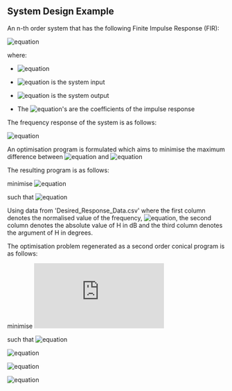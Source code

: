 ## System Design Example

An n-th order system that has the following Finite Impulse Response (FIR):

![equation](http://latex.codecogs.com/gif.latex?\quad&space;y(t)=\sum^{n-1}_{\tau=0}h_{\tau}u(t-\tau))

where:

* ![equation](http://latex.codecogs.com/gif.latex?t\in{\Bbb&space;Z}:)

* ![equation](http://latex.codecogs.com/gif.latex?u:{\Bbb&space;Z}\rightarrow{\Bbb&space;R}) is the system input

* ![equation](http://latex.codecogs.com/gif.latex?y:{\Bbb&space;Z}\rightarrow{\Bbb&space;R}) is the system output 

* The ![equation](http://latex.codecogs.com/gif.latex?h_{\tau})'s are the coefficients of the impulse response

The frequency response of the system is as follows:

![equation](http://latex.codecogs.com/gif.latex?\quad&space;H(\omega)=\sum^{n-1}_{t=0}h_{t}cos(t\omega)+j\sum^{n-1}_{t=0}h_{t}sin(t\omega))  

An optimisation program is formulated which aims to minimise the maximum difference between ![equation](http://latex.codecogs.com/gif.latex?H(\omega)) and 
![equation](http://latex.codecogs.com/gif.latex?H_{des}(\omega))

The resulting program is as follows:

minimise ![equation](http://latex.codecogs.com/gif.latex?&space;max|H(\omega_{k})-H_{des}(\omega_{k})|,&space;k=1,....,101\\)

such that ![equation](http://latex.codecogs.com/gif.latex?\quad&space;H(\omega)=\sum^{n-1}_{t=0}h_{t}cos(t\omega)+j\sum^{n-1}_{t=0}h_{t}sin(t\omega))

Using data from 'Desired_Response_Data.csv' where the first column denotes the normalised value of the frequency, ![equation](http://latex.codecogs.com/gif.latex?\omega), the second column denotes the absolute value of H in dB and the third column denotes the argument of H in degrees.

The optimisation problem regenerated as a second order conical program is as follows:

minimise ![equation](http://latex.codecogs.com/gif.latex?t)

such that ![equation](http://latex.codecogs.com/gif.latex?||A_{k}(h)-b_{k}||\leq&space;t,&space;k=1,....,101\\)

![equation](http://latex.codecogs.com/gif.latex?A_{k}=\begin{bmatrix}1&\cos{\omega_{k}}&...&\cos{(n-1)\omega_{k}}\\0&-\sin{\omega_{k}}&...&-\sin{(n-1)\omega_{k}}\end{bmatrix})

![equation](http://latex.codecogs.com/gif.latex?b_{k}=\begin{bmatrix}\mathfrak{Re}%28H_{des}%28\omega_{k}%29%29\\\mathfrak{Im}%28H_{des}%28\omega_{k}%29%29&space;\end{bmatrix})

![equation](http://latex.codecogs.com/gif.latex?h_{t}=\begin{bmatrix}h_{0}&space;\\...\\h_{n-1}\end{bmatrix})


